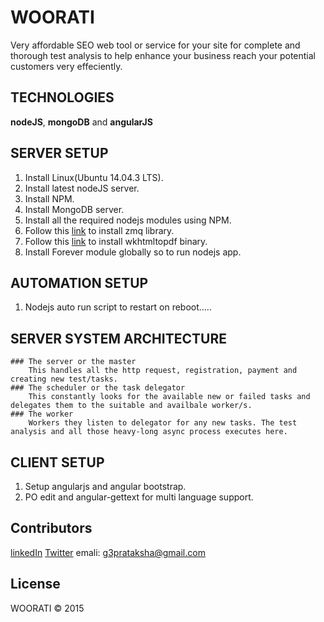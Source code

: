 # WOORATI

Very affordable SEO web tool or service for your site for complete and thorough test analysis to help enhance your business reach your potential customers very effeciently.

## TECHNOLOGIES

**nodeJS**, **mongoDB** and **angularJS**

## SERVER SETUP

1. Install Linux(Ubuntu 14.04.3 LTS).
2. Install latest nodeJS server.
3. Install NPM.
4. Install MongoDB server. 
5. Install all the required nodejs modules using NPM.
6. Follow this [link](https://github.com/JustinTulloss/zeromq.node/wiki/Installation) to install zmq library.
7. Follow this [link](http://www.redminecrm.com/boards/36/topics/1467-wkhtmltopdf-installation-on-linux-to-work-with-invoices-plugin) to install wkhtmltopdf binary.
8. Install Forever module globally so to run nodejs app.

## AUTOMATION SETUP

1. Nodejs auto run script to restart on reboot.....


## SERVER SYSTEM ARCHITECTURE

	### The server or the master
		This handles all the http request, registration, payment and creating new test/tasks.
	### The scheduler or the task delegator
		This constantly looks for the available new or failed tasks and delegates them to the suitable and availbale worker/s.
	### The worker
		Workers they listen to delegator for any new tasks. The test analysis and all those heavy-long async process executes here.

## CLIENT SETUP

1. Setup angularjs and angular bootstrap.
2. PO edit and angular-gettext for multi language support.

## Contributors

[linkedIn](https://fi.linkedin.com/pub/prataksha-gurung/66/4a7/758) [Twitter](https://twitter.com/g3prataksha) 
emali: g3prataksha@gmail.com

## License

WOORATI © 2015